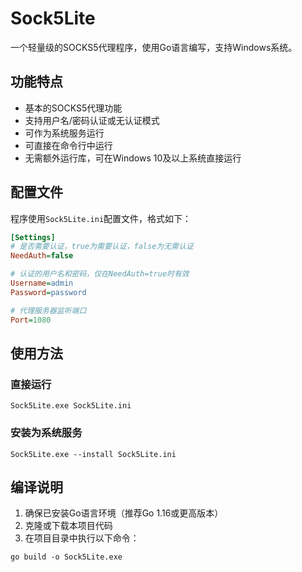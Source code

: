 # Sock5Lite

一个轻量级的SOCKS5代理程序，使用Go语言编写，支持Windows系统。

## 功能特点

- 基本的SOCKS5代理功能
- 支持用户名/密码认证或无认证模式
- 可作为系统服务运行
- 可直接在命令行中运行
- 无需额外运行库，可在Windows 10及以上系统直接运行

## 配置文件

程序使用`Sock5Lite.ini`配置文件，格式如下：

```ini
[Settings]
# 是否需要认证，true为需要认证，false为无需认证
NeedAuth=false

# 认证的用户名和密码，仅在NeedAuth=true时有效
Username=admin
Password=password

# 代理服务器监听端口
Port=1080
```

## 使用方法

### 直接运行

```
Sock5Lite.exe Sock5Lite.ini
```

### 安装为系统服务

```
Sock5Lite.exe --install Sock5Lite.ini
```

## 编译说明

1. 确保已安装Go语言环境（推荐Go 1.16或更高版本）
2. 克隆或下载本项目代码
3. 在项目目录中执行以下命令：

```
go build -o Sock5Lite.exe
```